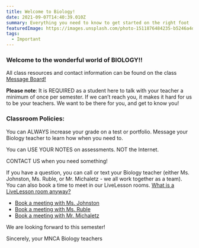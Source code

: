 ```yaml
---
title: Welcome to Biology!
date: 2021-09-07T14:40:39.010Z
summary: Everything you need to know to get started on the right foot
featuredImage: https://images.unsplash.com/photo-1511876484235-b5246a4d6dd5?ixlib=rb-1.2.1&auto=format&fit=crop&w=648&q=80
tags:
  - Important
---
```

### Welcome to the wonderful world of BIOLOGY!!

All class resources and contact information can be found on the class [Message Board!](https://mnca-biology-message-board.netlify.app/)

**Please note**: It is REQUIRED as a student here to talk with your teacher a minimum of once per semester. If we can’t reach you, it makes it hard for us to be your teachers. We want to be there for you, and get to know you!

### Classroom Policies:

You can ALWAYS increase your grade on a test or portfolio. Message your Biology teacher to learn how when you need to.

You can USE YOUR NOTES on assessments. NOT the Internet.

CONTACT US when you need something!

If you have a question, you can call or text your Biology teacher (either Ms. Johnston, Ms. Ruble, or Mr. Michaletz - we all work together as a team). You can also book a time to meet in our LiveLesson rooms. [What is a LiveLesson room anyway?](/posts/what's-a-livelesson-room)

* [Book a meeting with Ms. Johnston](https://calendar.app.google/F3ygrMzFHhi7nRme6)
* [Book a meeting with Ms. Ruble](http://larublemnca.youcanbook.me)
* [Book a meeting with Mr. Michaletz](https://rmichaletz.youcanbook.me)

We are looking forward to this semester!

Sincerely, your MNCA Biology teachers